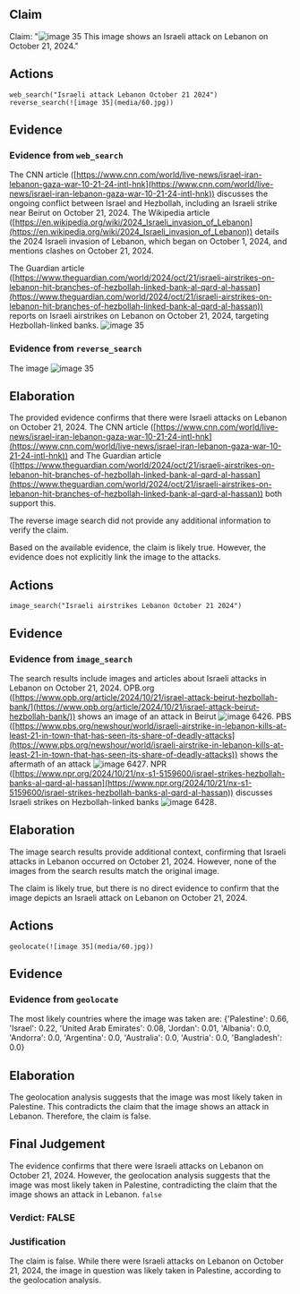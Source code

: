## Claim
Claim: "![image 35](media/60.jpg) This image shows an Israeli attack on Lebanon on October 21, 2024."

## Actions
```
web_search("Israeli attack Lebanon October 21 2024")
reverse_search(![image 35](media/60.jpg))
```

## Evidence
### Evidence from `web_search`
The CNN article ([https://www.cnn.com/world/live-news/israel-iran-lebanon-gaza-war-10-21-24-intl-hnk](https://www.cnn.com/world/live-news/israel-iran-lebanon-gaza-war-10-21-24-intl-hnk)) discusses the ongoing conflict between Israel and Hezbollah, including an Israeli strike near Beirut on October 21, 2024. The Wikipedia article ([https://en.wikipedia.org/wiki/2024_Israeli_invasion_of_Lebanon](https://en.wikipedia.org/wiki/2024_Israeli_invasion_of_Lebanon)) details the 2024 Israeli invasion of Lebanon, which began on October 1, 2024, and mentions clashes on October 21, 2024.

The Guardian article ([https://www.theguardian.com/world/2024/oct/21/israeli-airstrikes-on-lebanon-hit-branches-of-hezbollah-linked-bank-al-qard-al-hassan](https://www.theguardian.com/world/2024/oct/21/israeli-airstrikes-on-lebanon-hit-branches-of-hezbollah-linked-bank-al-qard-al-hassan)) reports on Israeli airstrikes on Lebanon on October 21, 2024, targeting Hezbollah-linked banks. ![image 35](media/60.jpg)

### Evidence from `reverse_search`
The image ![image 35](media/60.jpg)

## Elaboration
The provided evidence confirms that there were Israeli attacks on Lebanon on October 21, 2024. The CNN article ([https://www.cnn.com/world/live-news/israel-iran-lebanon-gaza-war-10-21-24-intl-hnk](https://www.cnn.com/world/live-news/israel-iran-lebanon-gaza-war-10-21-24-intl-hnk)) and The Guardian article ([https://www.theguardian.com/world/2024/oct/21/israeli-airstrikes-on-lebanon-hit-branches-of-hezbollah-linked-bank-al-qard-al-hassan](https://www.theguardian.com/world/2024/oct/21/israeli-airstrikes-on-lebanon-hit-branches-of-hezbollah-linked-bank-al-qard-al-hassan)) both support this.

The reverse image search did not provide any additional information to verify the claim.

Based on the available evidence, the claim is likely true. However, the evidence does not explicitly link the image to the attacks.


## Actions
```
image_search("Israeli airstrikes Lebanon October 21 2024")
```

## Evidence
### Evidence from `image_search`
The search results include images and articles about Israeli attacks in Lebanon on October 21, 2024. OPB.org ([https://www.opb.org/article/2024/10/21/israel-attack-beirut-hezbollah-bank/](https://www.opb.org/article/2024/10/21/israel-attack-beirut-hezbollah-bank/)) shows an image of an attack in Beirut ![image 6426](media/2025-08-29_19-52-1756497125-812726.jpg). PBS ([https://www.pbs.org/newshour/world/israeli-airstrike-in-lebanon-kills-at-least-21-in-town-that-has-seen-its-share-of-deadly-attacks](https://www.pbs.org/newshour/world/israeli-airstrike-in-lebanon-kills-at-least-21-in-town-that-has-seen-its-share-of-deadly-attacks)) shows the aftermath of an attack ![image 6427](media/2025-08-29_19-52-1756497126-372594.jpg). NPR ([https://www.npr.org/2024/10/21/nx-s1-5159600/israel-strikes-hezbollah-banks-al-qard-al-hassan](https://www.npr.org/2024/10/21/nx-s1-5159600/israel-strikes-hezbollah-banks-al-qard-al-hassan)) discusses Israeli strikes on Hezbollah-linked banks ![image 6428](media/2025-08-29_19-52-1756497127-416047.jpg).


## Elaboration
The image search results provide additional context, confirming that Israeli attacks in Lebanon occurred on October 21, 2024. However, none of the images from the search results match the original image.

The claim is likely true, but there is no direct evidence to confirm that the image depicts an Israeli attack on Lebanon on October 21, 2024.


## Actions
```
geolocate(![image 35](media/60.jpg))
```

## Evidence
### Evidence from `geolocate`
The most likely countries where the image was taken are: {'Palestine': 0.66, 'Israel': 0.22, 'United Arab Emirates': 0.08, 'Jordan': 0.01, 'Albania': 0.0, 'Andorra': 0.0, 'Argentina': 0.0, 'Australia': 0.0, 'Austria': 0.0, 'Bangladesh': 0.0}

## Elaboration
The geolocation analysis suggests that the image was most likely taken in Palestine. This contradicts the claim that the image shows an attack in Lebanon. Therefore, the claim is false.


## Final Judgement
The evidence confirms that there were Israeli attacks on Lebanon on October 21, 2024. However, the geolocation analysis suggests that the image was most likely taken in Palestine, contradicting the claim that the image shows an attack in Lebanon. `false`

### Verdict: FALSE

### Justification
The claim is false. While there were Israeli attacks on Lebanon on October 21, 2024, the image in question was likely taken in Palestine, according to the geolocation analysis.
